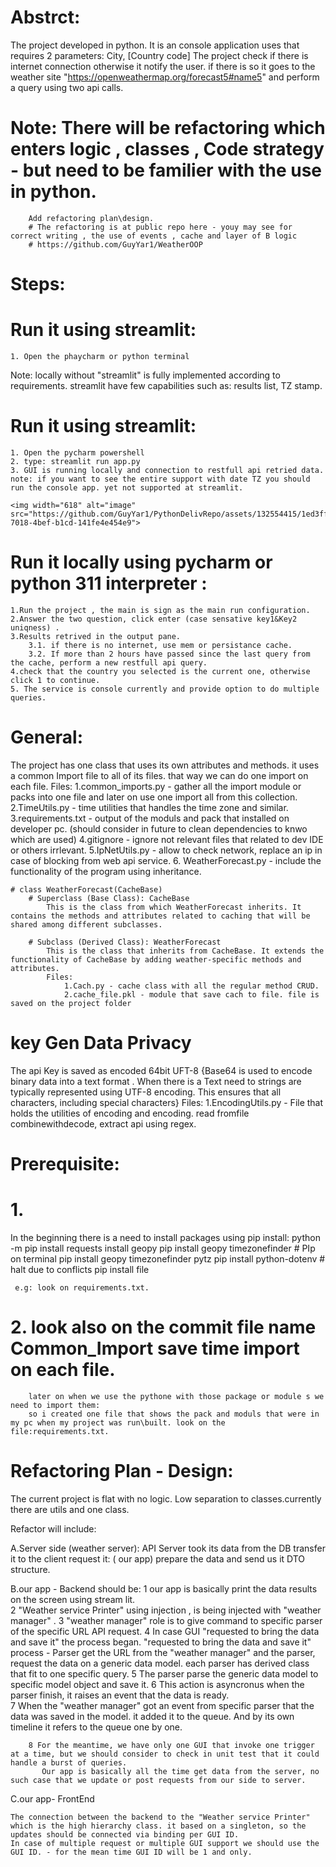 # Abstrct:
The project developed in python. It is an console application uses that requires 2 parameters: City, [Country code]
The project check if there is internet connection otherwise it notify the user. if there is so it goes to the weather site "https://openweathermap.org/forecast5#name5" and perform a query using two api calls.


# Note: There will be refactoring which enters logic , classes , Code strategy - but need to be familier with the use in python.
        Add refactoring plan\design.
        # The refactoring is at public repo here - youy may see for correct writing , the use of events , cache and layer of B logic
        # https://github.com/GuyYar1/WeatherOOP
# Steps:

# Run it using streamlit:
    1. Open the phaycharm or python terminal 

Note: locally without "streamlit" is fully implemented according to requirements.
       streamlit have few capabilities such as: results list, TZ stamp.

# Run it using streamlit:
    1. Open the pycharm powershell 
    2. type: streamlit run app.py
    3. GUI is running locally and connection to restfull api retried data.
    note: if you want to see the entire support with date TZ you should run the console app. yet not supported at streamlit.

    <img width="618" alt="image" src="https://github.com/GuyYar1/PythonDelivRepo/assets/132554415/1ed3ff3f-7018-4bef-b1cd-141fe4e454e9">

# Run it locally using pycharm or python 311 interpreter :
    1.Run the project , the main is sign as the main run configuration.
    2.Answer the two question, click enter (case sensative key1&Key2 uniqness) .
    3.Results retrived in the output pane.
        3.1. if there is no internet, use mem or persistance cache.
        3.2. If more than 2 hours have passed since the last query from the cache, perform a new restfull api query.
    4.check that the country you selected is the current one, otherwise click 1 to continue.
    5. The service is console currently and provide option to do multiple queries.
    
# General:    
The project has one class that uses its own attributes and methods. it uses a common Import file to all of its files. that way we can do one import on each file.
    Files:
            1.common_imports.py - gather all the import module or packs into one file and later on use one import all from this collection.
            2.TimeUtils.py - time utilities that handles the time zone and similar.
            3.requirements.txt - output of the moduls and pack that installed on developer pc. (should consider in future to clean dependencies to knwo which are used)
            4.gitignore - ignore not relevant files that related to dev IDE or others irrlevant.
            5.IpNetUtils.py - allow to check network, replace an ip in case of blocking from web api service.
            6. WeatherForecast.py - include the functionality of the program using inheritance.
 
    
    # class WeatherForecast(CacheBase) 
        # Superclass (Base Class): CacheBase
            This is the class from which WeatherForecast inherits. It contains the methods and attributes related to caching that will be shared among different subclasses.
            
        # Subclass (Derived Class): WeatherForecast
            This is the class that inherits from CacheBase. It extends the functionality of CacheBase by adding weather-specific methods and attributes.   
            Files: 
                1.Cach.py - cache class with all the regular method CRUD.
                2.cache_file.pkl - module that save cach to file. file is saved on the project folder
        
# key Gen Data Privacy 
The api Key is saved as encoded 64bit UFT-8 {Base64 is used to encode binary data into a text format . When there is a Text need to strings are typically represented using UTF-8 encoding. This ensures that all characters, including special characters}
    Files: 
        1.EncodingUtils.py - File that holds the utilities of encoding and encoding. read fromfile combinewithdecode, extract api  using regex.

# Prerequisite:
# 1.
   In the beginning there is a need to install packages using pip install: 
      python -m pip install requests
     install geopy
     pip install geopy timezonefinder # PIp on terminal
     pip install geopy timezonefinder pytz
     pip install python-dotenv # halt due to conflicts
     pip install file

     e.g: look on requirements.txt.

# 2.   look also on the commit file name Common_Import save time import on each file.
        later on when we use the pythone with those package or module s we need to import them:
        so i created one file that shows the pack and moduls that were in my pc when my project was run\built. look on the file:requirements.txt.


# Refactoring Plan - Design:

The current project is flat with no logic.
Low separation to classes.currently there are utils and one class.

Refactor will include:

A.Server side (weather server):
    API Server took its data from the DB transfer it to the client request it: ( our app)
    prepare the data and send us it DTO structure.

B.our app - Backend
    should be:
        1 our app is basically print the data results on the screen using stream lit.        
        2 "Weather service Printer"  using injection , is being injected with "weather manager" .
        3 "weather manager" role is to give command to specific parser of the specific URL API request.
        4 In case GUI  "requested to bring the data and save it" the process began.
        "requested to bring the data and save it" process - Parser get the URL from the "weather manager" and the parser, request the data on a generic data model. each parser has derived class that fit to one specific                 query. 
        5 The parser parse the generic data model to specific model object and save it.
        6 This action is asyncronus when the parser finish, it raises an event that the data is ready.        
        7 When the "weather manager" got an event from specific parser that the data was saved in the model. it added it to the queue.
          And by its own timeline it refers to the queue one by one.
        
        8 For the meantime, we have only one GUI that invoke one trigger at a time, but we should consider to check in unit test that it could handle a burst of queries.
           Our app is basically all the time get data from the server, no such case that we update or post requests from our side to server.

C.our app- FrontEnd

    The connection between the backend to the "Weather service Printer" which is the high hierarchy class. it based on a singleton, so the updates should be connected via binding per GUI ID.
    In case of multiple request or multiple GUI support we should use the GUI ID. - for the mean time GUI ID will be 1 and only.
    

